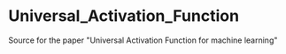 # Universal_Activation_Function
Source for the paper "Universal Activation Function for machine learning"
